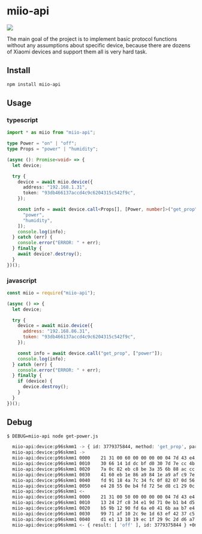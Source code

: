 # miio-api

[![](https://img.shields.io/npm/v/miio-api)](https://www.npmjs.com/package/miio-api)

 The main goal of the project is to implement basic protocol functions without any assumptions
 about specific device, because there are dozens of Xiaomi devices and support them all is very hard task.

## Install

```sh
npm install miio-api
```

## Usage

### typescript

```typescript
import * as miio from "miio-api";

type Power = "on" | "off";
type Props = "power" | "humidity";

(async (): Promise<void> => {
  let device;

  try {
    device = await miio.device({
      address: "192.168.1.31",
      token: "93db466137accd4c9c6204315c542f9c",
    });

    const info = await device.call<Props[], [Power, number]>("get_prop", [
      "power",
      "humidity",
    ]);
    console.log(info);
  } catch (err) {
    console.error("ERROR: " + err);
  } finally {
    await device?.destroy();
  }
})();

```

### javascript

```js
const miio = require("miio-api");

(async () => {
  let device;

  try {
    device = await miio.device({
      address: "192.168.86.31",
      token: "93db466137accd4c9c6204315c542f9c",
    });

    const info = await device.call("get_prop", ["power"]);
    console.log(info);
  } catch (err) {
    console.error("ERROR: " + err);
  } finally {
    if (device) {
      device.destroy();
    }
  }
})();
```

## Debug

```sh
$ DEBUG=miio-api node get-power.js

  miio-api:device:p96skmm1 -> { id: 3779375844, method: 'get_prop', params: [ 'power' ] } +0ms
  miio-api:device:p96skmm1 ->
  miio-api:device:p96skmm1 0000    21 31 00 60 00 00 00 00 04 7d 43 e4 00 68 42 7b
  miio-api:device:p96skmm1 0010    30 66 14 1d dc bf d0 30 7d 7e cc 4b 3a f6 15 0c
  miio-api:device:p96skmm1 0020    7a 0c 82 eb c8 be 3a 35 6b 88 ac cc af fa 03 13
  miio-api:device:p96skmm1 0030    41 60 eb 1e 86 a9 84 1e a9 af c9 7e 89 9d 52 1e
  miio-api:device:p96skmm1 0040    fd 91 18 4a 7c 34 fc 0f 82 07 0d 56 d4 94 ff 48
  miio-api:device:p96skmm1 0050    e4 28 55 0e b4 fd 72 5e d8 c1 29 0c 73 2f 60 44  +5ms
  miio-api:device:p96skmm1 <-
  miio-api:device:p96skmm1 0000    21 31 00 50 00 00 00 00 04 7d 43 e4 00 68 42 7b
  miio-api:device:p96skmm1 0010    13 24 2f c8 34 e1 9d 71 0e b1 b4 d5 06 40 3a 95
  miio-api:device:p96skmm1 0020    b5 9b 12 90 fd 6a e0 41 6b aa b7 e4 7a c8 0a 23
  miio-api:device:p96skmm1 0030    99 71 af 10 2c 9e 1d 63 ef 42 37 c5 e7 36 6b b6
  miio-api:device:p96skmm1 0040    d1 e1 13 10 19 ec 1f 29 9c 2d d6 a7 64 2d 8a 4b  +6ms
  miio-api:device:p96skmm1 <- { result: [ 'off' ], id: 3779375844 } +0ms

```
